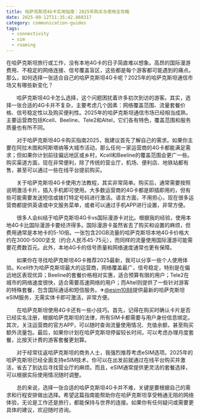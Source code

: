 ```yaml
---
title: 哈萨克斯坦4G卡实用指南：2025年购买与使用全攻略
date: 2025-09-12T11:35:42.860317
category: communication-guides
tags:
  - connectivity
  - sim
  - roaming
---
```


在哈萨克斯坦旅行或工作，没有本地4G卡的日子简直难以想象。高昂的国际漫游费用、不稳定的网络连接、信号覆盖盲区，这些都是每个游客都可能遇到的痛点。那么，如何选择一张适合自己的哈萨克斯坦4G卡呢？2025年的哈萨克斯坦通信市场又有哪些新变化？

　　哈萨克斯坦4G卡怎么选择，这个问题困扰着许多初次到访的游客。其实，选择一张合适的4G卡并不复杂，主要考虑几个因素：网络覆盖范围、流量套餐价格、信号稳定性以及购买便利性。2025年的哈萨克斯坦通信市场已经相当成熟，主要运营商包括Kcell、Beeline、Tele2和Altel，它们各有特色，覆盖范围和服务质量也有所不同。

　　对于哈萨克斯坦4G卡购买指南2025，我建议首先了解自己的需求。如果你主要在阿拉木图和阿斯塔纳等大城市活动，那么任何一家运营商的4G卡都能满足需求；但如果你计划前往偏远地区或乡村，Kcell和Beeline的覆盖范围会更广一些。购买渠道方面，现在非常便利，除了传统的营业厅，机场、便利店、地铁站都有售，甚至可以通过一些在线平台提前购买。

　　关于哈萨克斯坦4G卡使用方法教程，其实非常简单。购买后，通常需要按照说明激活卡片，插入手机即可使用。大多数运营商的4G卡都是即插即用的，但有些可能需要发送短信或拨打特定号码进行激活。语言方面，不用担心，现在很多运营商都提供英语或中文服务菜单，或者可以通过手机APP进行设置，非常方便。

　　很多人会纠结于哈萨克斯坦4G卡vs国际漫游卡对比。根据我的经验，使用本地4G卡比国际漫游卡要经济得多。国际漫游卡虽然省去了购买和设置的麻烦，但费用通常是本地卡的5-10倍。一张包含20GB流量的哈萨克斯坦本地4G卡价格大约在3000-5000坚戈（约合人民币45-75元），而同样的流量使用国际漫游可能需要花费数百元。此外，本地4G卡的信号质量和网络速度通常也更有保障。

　　如果你在寻找哈萨克斯坦4G卡推荐2025最新，我可以分享一些个人使用体验。Kcell作为哈萨克斯坦最大的运营商，网络覆盖最广，信号稳定，特别是在偏远地区表现优异；Beeline的套餐价格相对实惠，适合预算有限的用户；Tele2在城市的网络速度很快，适合需要高速网络的用户；而Altel则提供了一些针对游客的特殊套餐，包含国际通话和短信服务。✈[@esim1088](https://t.me/s/esim1088)提供最新的哈萨克斯坦eSIM服务，无需实体卡即可激活，非常方便。

　　在哈萨克斯坦使用4G卡还有一些小技巧。首先，记得在购买时确认卡片是否已经实名注册，根据哈萨克斯坦的法律，所有SIM卡都需要与用户身份信息绑定。其次，关注运营商的官方APP，可以随时查询流量使用情况、充值余额，甚至购买额外流量包。最后，如果你计划在哈萨克斯坦停留较长时间，可以考虑办理月度套餐，比按天计费的游客套餐更划算。

　　对于经常往返哈萨克斯坦的商务人士，我强烈推荐考虑eSIM选项。2025年的哈萨克斯坦已经全面支持eSIM技术，你可以在出发前就通过在线平台购买并激活，省去了到达后寻找营业厅的麻烦。而且，eSIM通常提供更灵活的套餐选择，可以根据实际使用情况随时调整。

　　总的来说，选择一张合适的哈萨克斯坦4G卡并不难，关键是要根据自己的需求和行程安排做出选择。希望这篇指南能帮助你在哈萨克斯坦享受畅通无阻的网络体验，无论是工作还是旅行，都能保持与世界的连接。如果你有任何疑问或需要更具体的建议，欢迎随时咨询。